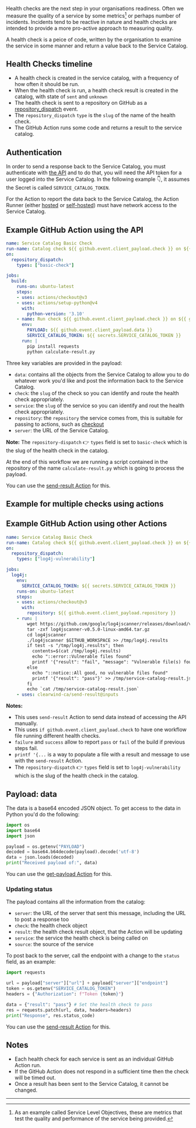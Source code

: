 Health checks are the next step in your organisations readiness. Often we measure the quality of a service by some metrics[^1] or perhaps number of incidents. Incidents tend to be reactive in nature and health checks are intended to provide a more pro-active approach to measuring quality.

A health check is a peice of code, written by the organisation to examine the service in some manner and return a value back to the Service Catalog.

## Health Checks timeline

* A health check is created in the service catalog, with a frequency of how often it should be run.
* When the health check is run, a health check result is created in the catalog, with state of `sent` and `unknown`
* The health check is sent to a repository on GitHub as a [repository_dispatch](https://docs.github.com/en/actions/using-workflows/events-that-trigger-workflows#repository_dispatch) event.
* The `repository_dispatch` `type` is the `slug` of the name of the health check.
* The GitHub Action runs some code and returns a result to the service catalog.

## Authentication

In order to send a response back to the Service Catalog, you must authenticate with [the API](api.md) and to do that, you will need the API token for a user logged into the Service Catalog. In the following example 👇, it assumes the Secret is called `SERVICE_CATALOG_TOKEN`.

For the Action to report the data back to the Service Catalog, the Action Runner (either [hosted](https://docs.github.com/en/actions/using-github-hosted-runners/about-github-hosted-runners) or [self-hosted](https://docs.github.com/en/actions/hosting-your-own-runners/about-self-hosted-runners)) must have network access to the Service Catalog.

## Example GitHub Action using the API

```yaml
name: Service Catalog Basic Check
run-name: Catalog check ${{ github.event.client_payload.check }} on ${{ github.event.client_payload.service }}
on:
  repository_dispatch:
    types: ["basic-check"]

jobs:
  build:
    runs-on: ubuntu-latest
    steps:
    - uses: actions/checkout@v3
    - uses: actions/setup-python@v4
      with:
        python-version: '3.10' 
    - name: Run check ${{ github.event.client_payload.check }} on ${{ github.event.client_payload.service }}
      env:
        PAYLOAD: ${{ github.event.client_payload.data }}
        SERVICE_CATALOG_TOKEN: ${{ secrets.SERVICE_CATALOG_TOKEN }}
      run: |
        pip install requests
        python calculate-result.py
```

Three key variables are provided in the payload:
* `data`: contains all the objects from the Service Catalog to allow you to do whatever work you'd like and post the information back to the Service Catalog.
* `check`: the `slug` of the check so you can identify and route the health check appropriately.
* `service`: the `slug` of the service so you can identify and rout the health check appropriately.
* `repository`: the `repository` the service comes from, this is suitable for passing to actions, such as [checkout](https://github.com/actions/checkout)
* `server`: the URL of the Service Catalog.

**Note:** The `repository-dispatch` 👉 `types` field is set to `basic-check` which is the slug of the health check in the catalog.
 
At the end of this workflow we are running a script contained in the repository of the name `calculate-result.py` which is going to process the payload.

You can use the [send-result Action](https://github.com/clearwind-ca/send-result) for this.

## Example for multiple checks using actions

## Example GitHub Action using other Actions

```yaml
name: Service Catalog Basic Check
run-name: Catalog check ${{ github.event.client_payload.check }} on ${{ github.event.client_payload.service }}
on:
  repository_dispatch:
    types: ["log4j-vulnerability"]

jobs:
  log4j:
    env:
      SERVICE_CATALOG_TOKEN: ${{ secrets.SERVICE_CATALOG_TOKEN }}
    runs-on: ubuntu-latest
    steps:
    - uses: actions/checkout@v3
      with:
        repository: ${{ github.event.client_payload.repository }}
    - run: |
        wget https://github.com/google/log4jscanner/releases/download/v0.5.0/log4jscanner-v0.5.0-linux-amd64.tar.gz
        tar -zxf log4jscanner-v0.5.0-linux-amd64.tar.gz
        cd log4jscanner
        ./log4jscanner $GITHUB_WORKSPACE >> /tmp/log4j.results
        if test -s "/tmp/log4j.results"; then
          contents=$(cat /tmp/log4j.results)
          echo "::error::Vulnerable files found"
          printf '{"result": "fail", "message": "Vulnerable file(s) found: `%s`"}' $contents >> /tmp/service-catalog-result.json
        else
          echo "::notice::All good, no vulnerable files found"
          printf '{"result": "pass"}' >> /tmp/service-catalog-result.json
        fi
        echo `cat /tmp/service-catalog-result.json`
    - uses: clearwind-ca/send-result@inputs
```

**Notes:**
* This uses `send-result` Action to send data instead of accessing the API manually.
* This uses `if github.event.client_payload.check` to have one workflow file running different health checks.
* `failure` and `success` allow to report `pass` or `fail` of the build if previous steps fail.
* `printf '{...` is a way to populate a file with a result and message to use with the `send-result` Action.
* The `repository-dispatch` 👉 `types` field is set to `log4j-vulnerability` which is the slug of the health check in the catalog.
 
## Payload: data

The data is a base64 encoded JSON object. To get access to the data in Python you'd do the following:

```python
import os
import base64
import json

payload = os.getenv("PAYLOAD")
decoded = base64.b64decode(payload).decode('utf-8')
data = json.loads(decoded)
print("Received payload of:", data)
```

You can use the [get-payload Action](https://github.com/clearwind-ca/get-payload) for this.

### Updating status

The payload contains all the information from the catalog:

* `server`: the URL of the server that sent this message, including the URL to post a response too
* `check`: the health check object
* `result`: the health check result object, that the Action will be updating
* `service`: the service the health check is being called on
* `source`: the source of the service

To post back to the server, call the endpoint with a change to the `status` field, as an example:

```python
import requests

url = payload["server"]["url"] + payload["server"]["endpoint"]
token = os.getenv("SERVICE_CATALOG_TOKEN")
headers = {"Authorization": f"Token {token}"}

data = {"result": "pass"} # Set the health check to pass
res = requests.patch(url, data, headers=headers)
print("Response", res.status_code)
```

You can use the [send-result Action](https://github.com/clearwind-ca/send-result) for this.

## Notes

* Each health check for each service is sent as an individual GitHub Action run.
* If the GitHub Action does not respond in a sufficient time then the check will be timed out.
* Once a result has been sent to the Service Catalog, it cannot be changed. 

---

[^1]: As an example called Service Level Objectives, these are metrics that test the quality and performance of the service being provided.
